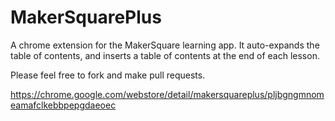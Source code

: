 MakerSquarePlus
===============

A chrome extension for the MakerSquare learning app. It auto-expands the table of contents, and inserts a table of contents at the end of each lesson.

Please feel free to fork and make pull requests.

https://chrome.google.com/webstore/detail/makersquareplus/pljbgngmnomeamafclkebbpepgdaeoec
